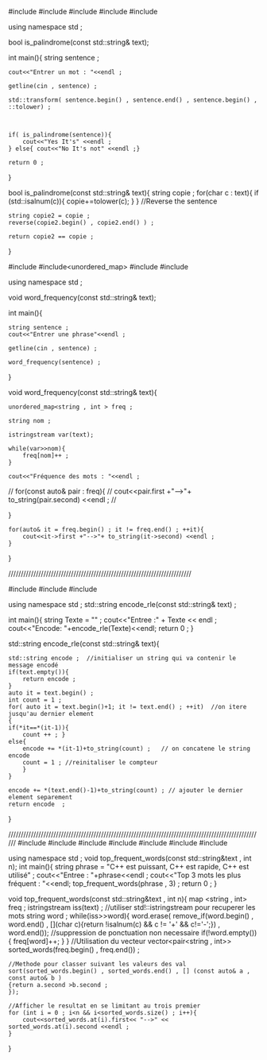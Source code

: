 #include<iostream>
#include<string>
#include<sstream>
#include<cctype>
#include<algorithm>

using namespace std ;


bool is_palindrome(const std::string& text); 

int main(){
    string sentence ;

    cout<<"Entrer un mot : "<<endl ; 

    getline(cin , sentence) ;

    std::transform( sentence.begin() , sentence.end() , sentence.begin() , ::tolower) ; 
    

  
    if( is_palindrome(sentence)){
        cout<<"Yes It's" <<endl ;
    } else{ cout<<"No It's not" <<endl ;}

    return 0 ; 
}


bool is_palindrome(const std::string& text){
    string copie ;
    for(char c : text){
        if (std::isalnum(c)){
            copie+=tolower(c);
        }
    }
    //Reverse the sentence 

    string copie2 = copie ; 
    reverse(copie2.begin() , copie2.end() ) ; 
 
    return copie2 == copie ;  
 
}




#include<iostream>
#include<unordered_map>
#include<sstream>
#include<string>


using namespace std ; 

void word_frequency(const std::string& text);

int main(){
  
    string sentence ;
    cout<<"Entrer une phrase"<<endl ; 

    getline(cin , sentence) ; 

    word_frequency(sentence) ;



}


void word_frequency(const std::string& text){

    unordered_map<string , int > freq ; 
    
    string nom ; 

    istringstream var(text);

    while(var>>nom){
        freq[nom]++ ;
    }

    cout<<"Fréquence des mots : "<<endl ; 

   // for(const auto& pair : freq){
           // cout<<pair.first +"-->"+ to_string(pair.second) <<endl ;
    //
    
}

    for(auto& it = freq.begin() ; it != freq.end() ; ++it){
        cout<<it->first +"-->"+ to_string(it->second) <<endl ;
    }

}





/////////////////////////////////////////////////////////////////////////


#include<iostream>
#include<string>
#include<sstream>

using namespace std ; 
std::string encode_rle(const std::string& text) ;

int main(){
    string Texte = "" ; 
    cout<<"Entree :" + Texte << endl ;
    cout<<"Encode: "+encode_rle(Texte)<<endl;
    return 0 ; 
}

std::string encode_rle(const std::string& text){    

    std::string encode ;  //initialiser un string qui va contenir le message encodé
    if(text.empty()){
        return encode ; 
    }
    auto it = text.begin() ;
    int count = 1 ;
    for( auto it = text.begin()+1; it != text.end() ; ++it)  //on itere jusqu'au dernier element 
    {
    if(*it==*(it-1)){
        count ++ ; }
    else{
        encode += *(it-1)+to_string(count) ;   // on concatene le string encode 
        count = 1 ; //reinitaliser le compteur 
        }
    }
    
    encode += *(text.end()-1)+to_string(count) ; // ajouter le dernier element separement 
    return encode  ;
}

//////////////////////////////////////////////////////////////////////////////////////////////////////
#include<iostream>
#include<vector>
#include<string>
#include<sstream>
#include<map>
#include<algorithm>
#include<cctype>


using namespace std  ; 
void top_frequent_words(const std::string&text , int n);
int main(){
    string phrase = "C++ est puissant, C++ est rapide, C++ est utilisé" ;
    cout<<"Entree : "+phrase<<endl ;
    cout<<"Top 3 mots les plus fréquent : "<<endl;
    top_frequent_words(phrase , 3) ;
    return 0 ;
}

void top_frequent_words(const std::string&text , int n){
    map <string , int> freq ;
    istringstream iss(text) ; //utiliser std!::istringstream pour recuperer les mots 
    string word ;
    while(iss>>word){
        word.erase( remove_if(word.begin() , word.end() , [](char c){return !isalnum(c) && c != '+' && c!='-';}) , word.end());  //suppression de ponctuation non necessaire 
        if(!word.empty()) {
            freq[word]++;
        }
    }
   //Utilisation du vecteur 
    vector<pair<string , int>> sorted_words(freq.begin() , freq.end()) ;
    
    //Methode pour classer suivant les valeurs des val 
    sort(sorted_words.begin() , sorted_words.end() , [] (const auto& a , const auto& b )
    {return a.second >b.second ;
    });   

    //Afficher le resultat en se limitant au trois premier 
    for (int i = 0 ; i<n && i<sorted_words.size() ; i++){
        cout<<sorted_words.at(i).first<< "-->" << sorted_words.at(i).second <<endl ;
    }

}





